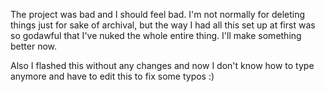 The project was bad and I should feel bad. I'm not normally for deleting things just for sake of archival, but the way I had all this set up at first was so godawful that I've nuked the whole entire thing. I'll make something better now.

Also I flashed this without any changes and now I don't know how to type anymore and have to edit this to fix some typos :)
